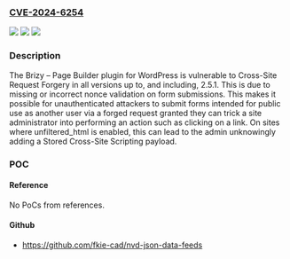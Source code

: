 ### [CVE-2024-6254](https://cve.mitre.org/cgi-bin/cvename.cgi?name=CVE-2024-6254)
![](https://img.shields.io/static/v1?label=Product&message=Brizy%20%E2%80%93%20Page%20Builder&color=blue)
![](https://img.shields.io/static/v1?label=Version&message=*%3C%3D%202.5.1%20&color=brighgreen)
![](https://img.shields.io/static/v1?label=Vulnerability&message=CWE-20%20Improper%20Input%20Validation&color=brighgreen)

### Description

The Brizy – Page Builder plugin for WordPress is vulnerable to Cross-Site Request Forgery in all versions up to, and including, 2.5.1. This is due to missing or incorrect nonce validation on form submissions. This makes it possible for unauthenticated attackers to submit forms intended for public use as another user via a forged request granted they can trick a site administrator into performing an action such as clicking on a link. On sites where unfiltered_html is enabled, this can lead to the admin unknowingly adding a Stored Cross-Site Scripting payload.

### POC

#### Reference
No PoCs from references.

#### Github
- https://github.com/fkie-cad/nvd-json-data-feeds

